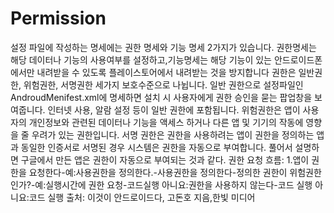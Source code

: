 # Permission
설정 파일에 작성하는 명세에는 권한 명세와 기능 명세 2가지가 있습니다.
권한명세는 해당 데이터나 기능의 사용여부를 설정하고,기능명세는 해당 기능이 있는 안드로이드폰에서만 내려받을 수 있도록 플레이스토어에서 내려받는 것을 방지합니다
권한은 일반권한, 위험권한, 서명권한 세가지 보호수준으로 나뉩니다.
일반 권한으로 설정파일인 AndroudMenifest.xml에 명세하면 설치 시 사용자에게 권한 승인을 묻는 팝업창을 보여줍니다. 인터넷 사용, 알람 설정 등이 일반 권한에 포함됩니다.
위험권한은 앱이 사용자의 개인정보와 관련된 데이터나 기능을 액세스 하거나 다른 앱 및 기기의 작동에 영향을 줄 우려가 있는 권한입니다.
서명 권한은 권한을 사용하려는 앱이 권한을 정의하는 앱과 동일한 인증서로 서명된 경우 시스템은 권한을 자동으로 부여합니다.
풀어서 설명하면 구글에서 만든 앱은 권한이 자동으로 부여되는 것과 같다. 
권한 요청 흐름: 1.앱이 권한을 요청한다-예:사용권한을 정의한다.-사용권한을 정의한다-정의한 권한이 위험권한인가?-예:실행시간에 권한 요청-코드실행
                                      아니요:권한을 사용하지 않는다-코드 실행                                아니요:코드 실행
출처: 이것이 안드로이드다, 고돈호 지음,한빛 미디어
